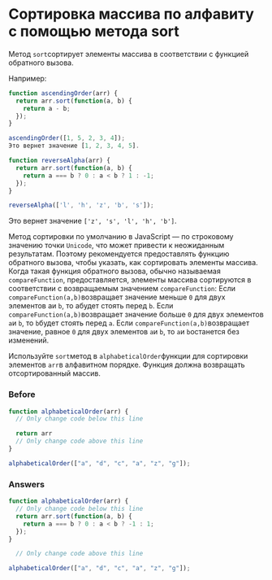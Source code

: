 # Сортировка массива по алфавиту с помощью метода sort
Метод `sort`сортирует элементы массива в соответствии с функцией обратного вызова.

Например:
```javascript
function ascendingOrder(arr) {
  return arr.sort(function(a, b) {
    return a - b;
  });
}

ascendingOrder([1, 5, 2, 3, 4]);
Это вернет значение [1, 2, 3, 4, 5].

function reverseAlpha(arr) {
  return arr.sort(function(a, b) {
    return a === b ? 0 : a < b ? 1 : -1;
  });
}

reverseAlpha(['l', 'h', 'z', 'b', 's']);
```
Это вернет значение `['z', 's', 'l', 'h', 'b']`.

Метод сортировки по умолчанию в JavaScript — по строковому значению точки `Unicode`, что может привести к неожиданным результатам. Поэтому рекомендуется предоставлять функцию обратного вызова, чтобы указать, как сортировать элементы массива. Когда такая функция обратного вызова, обычно называемая `compareFunction`, предоставляется, элементы массива сортируются в соответствии с возвращаемым значением `compareFunction`: Если `compareFunction(a,b)`возвращает значение меньше `0` для двух элементов aи `b`, то aбудет стоять перед `b`. Если `compareFunction(a,b)`возвращает значение больше `0` для двух элементов `a`и `b`, то `b`будет стоять перед `a`. Если `compareFunction(a,b)`возвращает значение, равное `0` для двух элементов `a`и `b`, то `a`и `b`останется без изменений.

Используйте `sort`метод в `alphabeticalOrder`функции для сортировки элементов `arr`в алфавитном порядке. Функция должна возвращать отсортированный массив.

### Before
```javascript
function alphabeticalOrder(arr) {
  // Only change code below this line

  return arr
  // Only change code above this line
}

alphabeticalOrder(["a", "d", "c", "a", "z", "g"]);
```
### Answers
```javascript
function alphabeticalOrder(arr) {
  // Only change code below this line
  return arr.sort(function(a, b) {
    return a === b ? 0 : a < b ? -1 : 1;
  });
}

  // Only change code above this line

alphabeticalOrder(["a", "d", "c", "a", "z", "g"]);
```
